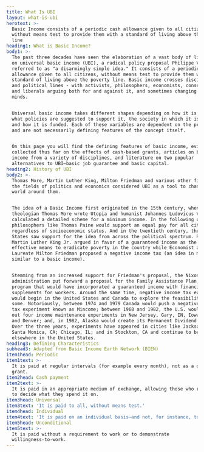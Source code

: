 ```yaml
---
title: What Is UBI
layout: what-is-ubi
herotext: >-
  Basic Income consists of a periodic cash allowance given to all citizens,
  without means test to provide them with a standard of living above the poverty
  line
heading1: What is Basic Income?
body1: >-
  The past three decades have seen the elaboration of a vast body of literature
  on universal basic income (UBI), a radical policy proposal Philippe Van Parijs
  referred to as "a disarmingly simple idea." It consists of a periodic cash
  allowance given to all citizens, without means test to provide them with a
  standard of living above the poverty line. Basic income crosses disciplinary
  and political lines - with activists, philosophers, economists, conservatives,
  and liberals arguing both for and against it, and sometimes changing their
  minds.


  Universal basic income takes different shapes depending on how it is framed,
  what policies are suggested to support it, the society in which it is applied,
  and how it is funded. Each of these variables are dependent on the proposal
  and are not necessarily defining features of the concept itself.


  On this page you will find the defining features of basic income, evidence
  collected thus far on the effects of cash-based grants, articles on basic
  income from a variety of disciplines, and literature on two popular
  alternatives to UBI—basic job guarantee and basic capital.
heading2: History of UBI
body2: >-
  Thomas More, Martin Luther King, Milton Friedman and various other figures in
  the fields of politics and economics considered UBI as a tool to change the
  world around them.


  The idea of a Basic Income first originated in the 15th century, when
  theologian Thomas More wrote Utopia and humanist Johannes Ludovicus Vives
  calculated a detailed scheme for a minimum income. In the following centuries,
  philosophers like Thomas Paine would support an equal pay for all citizens
  regardless of socioeconomic status. And in the twentieth century, the United
  States saw support for the idea from across the political spectrum. Reverend
  Martin Luther King Jr. argued in favor of a guaranteed income as the most
  effective means to eradicate poverty in the country while Economist and Nobel
  Laureate Milton Friedman proposed a negative income tax (an idea in many ways
  similar to a basic income).


  Stemming from an increased support for Friedman's proposal, the Nixon
  administration put forward a proposal for the Family Assistance Plan, a
  program that would have incorporated a guaranteed income with financial
  supplements for workers. Around the same time, negative income tax experiments
  would begin in the United States and Canada to explore the feasibility of what
  some. Notoriously, between 1974 and 1979 Canada would push a negative income
  tax experiment known as Mincome; between 1968 and 1982, the U.S. would carry
  out four income maintenance experiments in New Jersey, Gary, IN, Iowa, Seattle
  and Denver; and, in 1982, Alaska would create its Permanent Dividend Fund.
  Over the three years, experiments have appeared in cities like Jackson, MS;
  Santa Monica, CA; Chicago, IL; and in Stockton, CA and continue to be funded
  elsewhere in the United States.
heading3: Defining Characteristics
subhead3: Adapted from Basic Income Earth Network (BIEN)
item1head: Periodic
item1text: >-
  It is paid at regular intervals (for example every month), not as a one-off
  grant.
item2head: Cash payment
item2text: >-
  It is paid in an appropriate medium of exchange, allowing those who receive it
  to decide what they spend it on.
item3head: Universal
item3text: 'It is paid to all, without means test.'
item4head: Individual
item4text: 'It is paid on an individual basis—and not, for instance, to households.'
item5head: Unconditional
item5text: >-
  It is paid without a requirement to work or to demonstrate
  willingness-to-work.​
---
```



